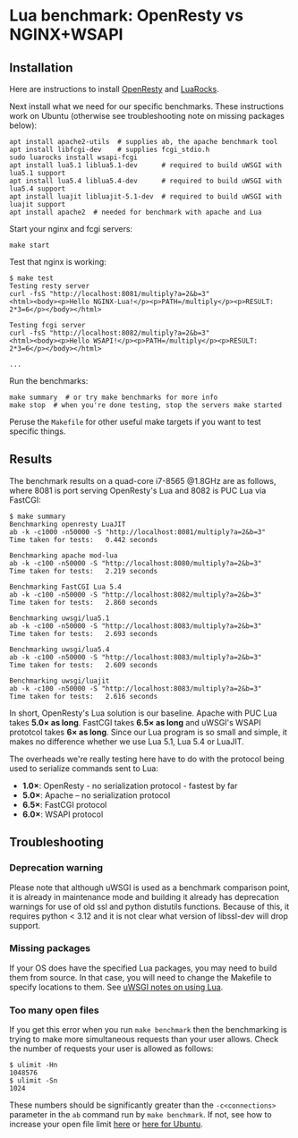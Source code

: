 # Lua benchmark: OpenResty vs NGINX+WSAPI

## Installation

Here are instructions to install [OpenResty](https://openresty.org/en/installation.html) and [LuaRocks](https://luarocks.org/#quick-start).

Next install what we need for our specific benchmarks. These instructions work on Ubuntu (otherwise see troubleshooting note on missing packages below):

```shell
apt install apache2-utils  # supplies ab, the apache benchmark tool
apt install libfcgi-dev    # supplies fcgi_stdio.h
sudo luarocks install wsapi-fcgi
apt install lua5.1 liblua5.1-dev      # required to build uWSGI with lua5.1 support
apt install lua5.4 liblua5.4-dev      # required to build uWSGI with lua5.4 support
apt install luajit libluajit-5.1-dev  # required to build uWSGI with luajit support
apt install apache2  # needed for benchmark with apache and Lua
```

Start your nginx and fcgi servers:

```shell
make start
```

Test that nginx is working:

```shell
$ make test
Testing resty server
curl -fsS "http://localhost:8081/multiply?a=2&b=3"
<html><body><p>Hello NGINX-Lua!</p><p>PATH=/multiply</p><p>RESULT: 2*3=6</p></body></html>

Testing fcgi server
curl -fsS "http://localhost:8082/multiply?a=2&b=3"
<html><body><p>Hello WSAPI!</p><p>PATH=/multiply</p><p>RESULT: 2*3=6</p></body></html>

...
```

Run the benchmarks:

```shell
make summary  # or try make benchmarks for more info
make stop  # when you're done testing, stop the servers make started
```

Peruse the `Makefile` for other useful make targets if you want to test specific things.

## Results

The benchmark results on a quad-core i7-8565 @1.8GHz are as follows, where 8081 is port serving OpenResty's Lua and 8082 is PUC Lua via FastCGI:

```shell
$ make summary
Benchmarking openresty LuaJIT
ab -k -c1000 -n50000 -S "http://localhost:8081/multiply?a=2&b=3"
Time taken for tests:   0.442 seconds
 
Benchmarking apache mod-lua
ab -k -c100 -n50000 -S "http://localhost:8080/multiply?a=2&b=3"
Time taken for tests:   2.219 seconds
 
Benchmarking FastCGI Lua 5.4
ab -k -c100 -n50000 -S "http://localhost:8082/multiply?a=2&b=3"
Time taken for tests:   2.860 seconds
 
Benchmarking uwsgi/lua5.1
ab -k -c100 -n50000 -S "http://localhost:8083/multiply?a=2&b=3"
Time taken for tests:   2.693 seconds
 
Benchmarking uwsgi/lua5.4
ab -k -c100 -n50000 -S "http://localhost:8083/multiply?a=2&b=3"
Time taken for tests:   2.609 seconds
 
Benchmarking uwsgi/luajit
ab -k -c100 -n50000 -S "http://localhost:8083/multiply?a=2&b=3"
Time taken for tests:   2.616 seconds
```

In short, OpenResty's Lua solution is our baseline. Apache with PUC Lua takes **5.0× as long**. FastCGI takes **6.5× as long** and uWSGI's WSAPI prototcol takes **6× as long**. Since our Lua program is so small and simple, it makes no difference whether we use Lua 5.1, Lua 5.4 or LuaJIT.

The overheads we're really testing here have to do with the protocol being used to serialize commands sent to Lua:

- **1.0×**: OpenResty - no serialization protocol - fastest by far
- **5.0×**: Apache – no serialization protocol
- **6.5×**: FastCGI protocol
- **6.0×**: WSAPI protocol

## Troubleshooting

### Deprecation warning

Please note that although uWSGI is used as a benchmark comparison point, it is already in maintenance mode and building it already has deprecation warnings for use of old ssl and python distutils functions. Because of this, it requires python < 3.12 and it is not clear what version of libssl-dev will drop support.

### Missing packages

If your OS does have the specified Lua packages, you may need to build them from source. In that case, you will need to change the Makefile to specify locations to them. See [uWSGI notes on using Lua](https://uwsgi-docs.readthedocs.io/en/latest/Lua.html#:~:text=If%20you%20do%20not%20want%20to%20rely%20on%20the%20pkg%2Dconfig%20tool).

### Too many open files

If you get this error when you run `make benchmark` then the benchmarking is trying to make more simultaneous requests than your user allows. Check the number of requests your user is allowed as follows:

```shell
$ ulimit -Hn
1048576
$ ulimit -Sn
1024
```

These numbers should be significantly greater than the `-c<connections>` parameter in the `ab` command run by `make benchmark`. If not, see how to increase your open file limit [here](https://www.cyberciti.biz/faq/linux-unix-nginx-too-many-open-files/) or [here for Ubuntu](https://manage.accuwebhosting.com/knowledgebase/3334/How-to-Increase-Open-Files-Limit-in-Ubuntu.html).

